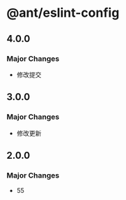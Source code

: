 # @ant/eslint-config

## 4.0.0

### Major Changes

- 修改提交

## 3.0.0

### Major Changes

- 修改更新

## 2.0.0

### Major Changes

- 55
